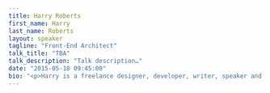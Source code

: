 ```yaml
---
title: Harry Roberts
first_name: Harry
last_name: Roberts
layout: speaker
tagline: "Front-End Architect"
talk_title: "TBA"
talk_description: "Talk description…"
date: "2015-05-18 09:45:00"
bio: "<p>Harry is a freelance designer, developer, writer, speaker and front-end architect from the UK, previously working as Senior UI Developer for Sky. He Tweets at @csswizardry, and specialises in authoring and scaling massive front-ends. He writes on the subjects of maintainability, architecture, performance, OOCSS and more at csswizardry.com. He is the lead and sole developer of inuit.css, a powerful, scalable, Sass-based, BEM, OOCSS framework.</p>"
---
```

